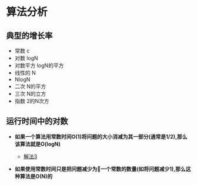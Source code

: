 # 算法分析
## 典型的增长率
* 常数 c
* 对数 logN
* 对数平方 logN的平方
* 线性的 N
* NlogN
* 二次 N的平方
* 三次 N的立方
* 指数 2的N次方

## 运行时间中的对数
* **如果一个算法用常数时间O(1)将问题的大小消减为其一部分(通常是1/2),那么该算法就是O(logN)**
    * [解法3](./subarray.md)
    
* **如果使用常数时间只是把问题减少为一个常数的数量(如将问题减少1),那么这种算法是O(N)的**